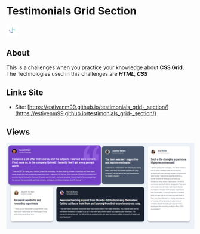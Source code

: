 # Testimonials Grid Section

![logo testimonials](./images/favicon-32x32.png)

## About

This is a challenges when you practice your knowledge about **CSS Grid**. The Technologies used in this challenges are ***HTML, CSS***

## Links Site

- Site: [https://estivenm99.github.io/testimonials_grid-_section/](https://estivenm99.github.io/testimonials_grid-_section/)

## Views

![vista 1](./images/testimonials-grid-estiven.png)